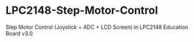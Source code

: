 # LPC2148-Step-Motor-Control
Step Motor Control (Joystick + ADC + LCD Screen) in LPC2148 Education Board v3.0 
